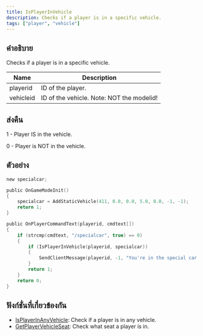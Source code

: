 ```yaml
---
title: IsPlayerInVehicle
description: Checks if a player is in a specific vehicle.
tags: ["player", "vehicle"]
---
```


## คำอธิบาย

Checks if a player is in a specific vehicle.

| Name      | Description                               |
| --------- | ----------------------------------------- |
| playerid  | ID of the player.                         |
| vehicleid | ID of the vehicle. Note: NOT the modelid! |

## ส่งคืน

1 - Player IS in the vehicle.

0 - Player is NOT in the vehicle.

## ตัวอย่าง

```c
new specialcar;

public OnGameModeInit()
{
    specialcar = AddStaticVehicle(411, 0.0, 0.0, 5.0, 0.0, -1, -1);
    return 1;
}

public OnPlayerCommandText(playerid, cmdtext[])
{
    if (strcmp(cmdtext, "/specialcar", true) == 0)
    {
        if (IsPlayerInVehicle(playerid, specialcar))
        {
            SendClientMessage(playerid, -1, "You're in the special car!");
        }
        return 1;
    }
    return 0;
}
```

## ฟังก์ชั่นที่เกี่ยวข้องกัน

- [IsPlayerInAnyVehicle](../../scripting/functions/IsPlayerInAnyVehicle.md): Check if a player is in any vehicle.
- [GetPlayerVehicleSeat](../../scripting/functions/GetPlayerVehicleSeat.md): Check what seat a player is in.
